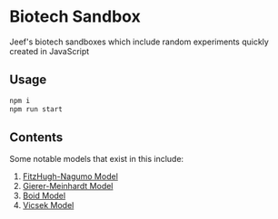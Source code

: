 # Biotech Sandbox

Jeef's biotech sandboxes which include random experiments quickly created in JavaScript

## Usage

```bash
npm i
npm run start
```

## Contents

Some notable models that exist in this include:

1. [FitzHugh-Nagumo Model](https://en.wikipedia.org/wiki/FitzHugh%E2%80%93Nagumo_model)
2. [Gierer-Meinhardt Model](http://www.scholarpedia.org/article/Gierer-Meinhardt_model)
3. [Boid Model](https://en.wikipedia.org/wiki/Boids)
4. [Vicsek Model](https://en.wikipedia.org/wiki/Vicsek_model)
